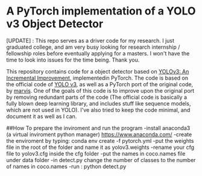 # A PyTorch implementation of a YOLO v3 Object Detector

[UPDATE] : This repo serves as a driver code for my research. I just graduated college, and am very busy looking for research internship / fellowship roles before eventually applying for a masters. I won't have the time to look into issues for the time being. Thank you.


This repository contains code for a object detector based on [YOLOv3: An Incremental Improvement](https://pjreddie.com/media/files/papers/YOLOv3.pdf), implementedin PyTorch. The code is based on the official code of [YOLO v3](https://github.com/pjreddie/darknet), as well as a PyTorch 
port of the original code, by [marvis](https://github.com/marvis/pytorch-yolo2). One of the goals of this code is to improve
upon the original port by removing redundant parts of the code (The official code is basically a fully blown deep learning 
library, and includes stuff like sequence models, which are not used in YOLO). I've also tried to keep the code minimal, and 
document it as well as I can. 

##How To prepare the inviroment and run the program
-install anaconda3 (a virtual inviroment python manager) https://www.anaconda.com/
-create the enviroment by typing: conda env create -f pytorch.yml
-put the weights file in the root of the folder and name it as yolov3.weights
-rename your cfg file to yolov3.cfg inside the cfg folder
-put the names in coco.names file under data folder
-in detect.py change the number of classes to the number of names in coco.names
-run : python detect.py




